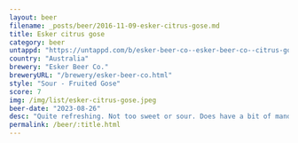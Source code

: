 ```yaml
---
layout: beer
filename: _posts/beer/2016-11-09-esker-citrus-gose.md
title: Esker citrus gose
category: beer
untappd: "https://untappd.com/b/esker-beer-co--esker-beer-co--citrus-gose/5061259"
country: "Australia"
brewery: "Esker Beer Co."
breweryURL: "/brewery/esker-beer-co.html"
style: "Sour - Fruited Gose"
score: 7
img: /img/list/esker-citrus-gose.jpeg
beer-date: "2023-08-26"
desc: "Quite refreshing. Not too sweet or sour. Does have a bit of mandarin coming through. A little bit too harsh"
permalink: /beer/:title.html
---
```

